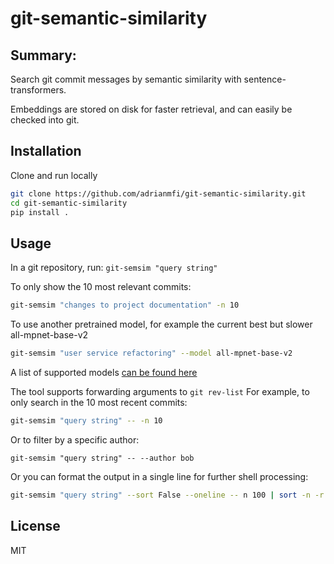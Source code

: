 # git-semantic-similarity

## Summary:
Search git commit messages by semantic similarity with sentence-transformers.

Embeddings are stored on disk for faster retrieval, and can easily be checked into git.

## Installation
Clone and run locally
```bash
git clone https://github.com/adrianmfi/git-semantic-similarity.git
cd git-semantic-similarity
pip install .
```

## Usage
In a git repository, run:
`git-semsim "query string"`

To only show the 10 most relevant commits:
```bash
git-semsim "changes to project documentation" -n 10
```

To use another pretrained model, for example the current best but slower all-mpnet-base-v2 
```bash
git-semsim "user service refactoring" --model all-mpnet-base-v2
```
A list of supported models [can be found here](https://www.sbert.net/docs/sentence_transformer/pretrained_models.html)

The tool supports forwarding arguments to `git rev-list`
For example, to only search in the 10 most recent commits:

```bash
git-semsim "query string" -- -n 10
```

Or to filter by a specific author:
```
git-semsim "query string" -- --author bob
```

Or you can format the output in a single line for further shell processing:
```bash
git-semsim "query string" --sort False --oneline -- n 100 | sort -n -r | head -n 10
``` 

## License

MIT
